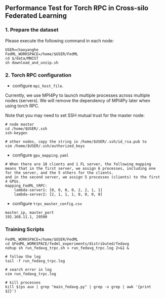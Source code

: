 ## Performance Test for Torch RPC in Cross-silo Federated Learning


### 1. Prepare the dataset 
Please execute the following command in each node:
```
USER=chaoyanghe
FedML_WORKSPACE=/home/$USER/FedML
cd $/data/MNIST
sh download_and_unzip.sh 
```

### 2. Torch RPC configuration
* configure `mpi_host_file`.

Currently, we use MPI4Py to launch multiple processes across multiple nodes (servers).
We will remove the dependency of MPI4Py later when using torch RPC.

Note that you may need to set SSH mutual trust for the master node:
```
# node master
cd /home/$USER/.ssh
ssh-keygen

# other nodes, copy the string in /home/$USER/.ssh/id_rsa.pub to 
vim /home/$USER/.ssh/authorized_keys
```

* configure `gpu_mapping.yaml`
```
# When there are 10 clients and 1 FL server, the following mapping means that in the first server, we assign 6 processes, including one for the server, and the 5 others for the clients.
and in the second server, we assign 5 processes (clients) to the first 4 GPUs.
mapping_FedML_tRPC:
    lambda-server1: [0, 0, 0, 0, 2, 2, 1, 1]
    lambda-server2: [2, 1, 1, 1, 0, 0, 0, 0]
```

* configure `trpc_master_config.csv`
```
master_ip, master_port
192.168.11.1, 29500
```



### Training Scripts
``` training
FedML_WORKSPACE=/home/$USER/FedML
cd $FedML_WORKSPACE/fedml_experiments/distributed/fedavg
nohup sh run_fedavg_trpc.sh > run_fedavg_trpc.log 2>&1 &

# follow the log
tail -f run_fedavg_trpc.log

# search error in log
vim run_fedavg_trpc.log

# kill processes
kill $(ps aux | grep "main_fedavg.py" | grep -v grep | awk '{print $2}')
```